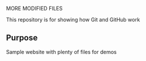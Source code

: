 MORE MODIFIED FILES

This repository is for showing how Git and GitHub work

## Purpose

Sample website with plenty of files for demos
